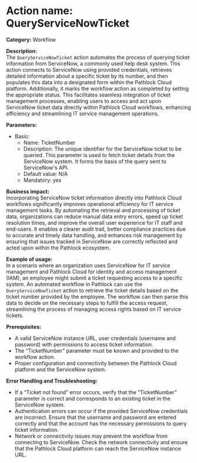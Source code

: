 # Action name: QueryServiceNowTicket

**Category:** Workflow

**Description:**  
The `QueryServiceNowTicket` action automates the process of querying ticket information from ServiceNow, a commonly used help desk system. This action connects to ServiceNow using provided credentials, retrieves detailed information about a specific ticket by its number, and then populates this data into a designated form within the Pathlock Cloud platform. Additionally, it marks the workflow action as completed by setting the appropriate status. This facilitates seamless integration of ticket management processes, enabling users to access and act upon ServiceNow ticket data directly within Pathlock Cloud workflows, enhancing efficiency and streamlining IT service management operations.

**Parameters:**  
- Basic:
  - Name: TicketNumber
  - Description: The unique identifier for the ServiceNow ticket to be queried. This parameter is used to fetch ticket details from the ServiceNow system. It forms the basis of the query sent to ServiceNow's API.
  - Default value: N/A
  - Mandatory: yes

**Business impact:**  
Incorporating ServiceNow ticket information directly into Pathlock Cloud workflows significantly improves operational efficiency for IT service management tasks. By automating the retrieval and processing of ticket data, organizations can reduce manual data entry errors, speed up ticket resolution times, and improve the overall user experience for IT staff and end-users. It enables a clearer audit trail, better compliance practices due to accurate and timely data handling, and enhances risk management by ensuring that issues tracked in ServiceNow are correctly reflected and acted upon within the Pathlock ecosystem.

**Example of usage:**  
In a scenario where an organization uses ServiceNow for IT service management and Pathlock Cloud for identity and access management (IAM), an employee might submit a ticket requesting access to a specific system. An automated workflow in Pathlock can use the `QueryServiceNowTicket` action to retrieve the ticket details based on the ticket number provided by the employee. The workflow can then parse this data to decide on the necessary steps to fulfill the access request, streamlining the process of managing access rights based on IT service tickets.

**Prerequisites:**  
- A valid ServiceNow instance URL, user credentials (username and password) with permissions to access ticket information.
- The “TicketNumber” parameter must be known and provided to the workflow action.
- Proper configuration and connectivity between the Pathlock Cloud platform and the ServiceNow system.

**Error Handling and Troubleshooting:**  
- If a “Ticket not found” error occurs, verify that the “TicketNumber” parameter is correct and corresponds to an existing ticket in the ServiceNow system.
- Authentication errors can occur if the provided ServiceNow credentials are incorrect. Ensure that the username and password are entered correctly and that the account has the necessary permissions to query ticket information.
- Network or connectivity issues may prevent the workflow from connecting to ServiceNow. Check the network connectivity and ensure that the Pathlock Cloud platform can reach the ServiceNow instance URL.

